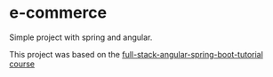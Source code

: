 # e-commerce
Simple project with spring and angular.

This project was based on the [full-stack-angular-spring-boot-tutorial course](https://www.udemy.com/course/full-stack-angular-spring-boot-tutorial/)

